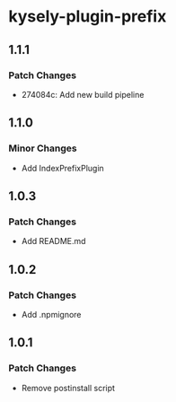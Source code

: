 # kysely-plugin-prefix

## 1.1.1

### Patch Changes

- 274084c: Add new build pipeline

## 1.1.0

### Minor Changes

- Add IndexPrefixPlugin

## 1.0.3

### Patch Changes

- Add README.md

## 1.0.2

### Patch Changes

- Add .npmignore

## 1.0.1

### Patch Changes

- Remove postinstall script
